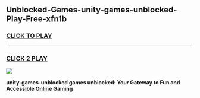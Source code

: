 
## Unblocked-Games-unity-games-unblocked-Play-Free-xfn1b
<h3>
<a href="https://premium76.site?title=unity-games-unblocked&ref=12A">CLICK TO PLAY</a></h3>
<hr>

<h3>
<a href="https://premium76.site?title=unity-games-unblocked&ref=12A">CLICK 2 PLAY</a>
  
</h3>

<a href="https://premium76.site?title=unity-games-unblocked&ref=12A"><img src="https://clearcache.store/games.png"></a>


**unity-games-unblocked games unblocked: Your Gateway to Fun and Accessible Online Gaming**
